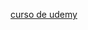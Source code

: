 [curso de udemy](https://www.udemy.com/share/107JjG3@up7wpEFl5s1JdBaQVGcu1EJ9oGdQT80LsUc0lGVPwUqjuSTcvkLHFSNcbCx-zU_0fg==/)
